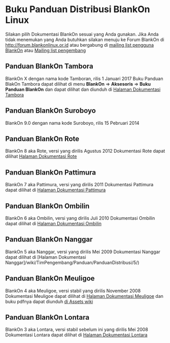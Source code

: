 # Buku Panduan Distribusi BlankOn Linux

Silakan pilih Dokumentasi BlankOn sesuai yang Anda gunakan. Jika Anda tidak menemukan yang Anda butuhkan silakan menuju ke Forum BlankOn di http://forum.blankonlinux.or.id atau bergabung di [mailing list pengguna BlankOn](http://groups.google.com/group/BlankOn) atau [Mailing list pengembang](http://groups.google.com/group/BlankOn-dev)

## Panduan BlankOn Tambora
BlankOn X dengan nama kode Tamboran, rilis 1 Januari 2017
Buku Panduan BlakOn Tambora dapat dilihat di menu **BlankOn** => **Aksesoris** => **Buku Panduan BlankOn**
dan dapat dilihat dan diunduh di [Halaman Dokumentasi Tambora](http://dev.blankonlinux.or.id/wiki/TimPengembang/Panduan/PanduanDistribusi/10/)

## Panduan BlankOn Suroboyo
BlankOn 9.0 dengan nama kode Suroboyo, rilis 15 Pebruari 2014 

## Panduan BlankOn Rote
BlankOn 8 aka Rote, versi yang dirilis Agustus 2012
Dokumentasi Rote dapat dilihat [Halaman Dokumentasi Rote](/TimPengembang/Panduan/PanduanDistribusi/8//)

## Panduan BlankOn Pattimura
BlankOn 7 aka Pattimura, versi yang dirilis 2011
Dokumentasi Pattimura dapat dilihat di [Halaman Dokumentasi Pattimura](/TimPengembang/Panduan/PanduanDistribusi/7/)

## Panduan BlankOn Ombilin
BlankOn 6 aka Ombilin, versi yang dirilis Juli 2010
Dokumentasi Ombilin dapat dilihat di [Halaman Dokumentasi Ombilin](/TimPengembang/Panduan/PanduanDistribusi/6/)

## Panduan BlankOn Nanggar
BlankOn 5 aka Nanggar, versi yang dirilis Mei 2009
Dokumentasi Nanggar dapat dilihat di [Halaman Dokumentasi Nanggar]/wiki/TimPengembang/Panduan/PanduanDistribusi/5/)

## Panduan BlankOn Meuligoe
BlankOn 4 aka Meuligoe, versi stabil yang dirilis November 2008
Dokumentasi Meuligoe dapat dilihat di [Halaman Dokumentasi Meuligoe](http://dev.blankonlinux.or.id/wiki/Dokumentasi/Meuligoe)  dan buku pdfnya dapat diunduh [di Assets wiki](/Assets/Others/BukuPanduanMeuligoe.pdf)

## Panduan BlankOn Lontara
BlankOn 3 aka Lontara, versi stabil sebelum ini yang dirilis Mei 2008
Dokumentasi Lontara dapat dilihat di [Halaman Dokumentasi Lontara](http://dev.blankonlinux.or.id/wiki/Dokumentasi/Lontara) 

